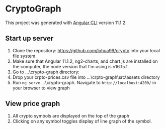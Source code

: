 # CryptoGraph

This project was generated with [Angular CLI](https://github.com/angular/angular-cli) version 11.1.2.

## Start up server

1. Clone the repository: https://github.com/lohua99/crypto into your local file system.
2. Make sure that Angular 11.1.2, ng2-charts, and chart.js  are installed on the computer, the node version that I'm using is v16.15.1.
3. Go to ...\crypto-graph directory:
4. Drop your crpto-prices.csv file into ...\crpto-graph\src\assets directory
4. Run `ng serve` ...\crypto-graph. Navigate to `http://localhost:4200/` in your browser to view graph

## View price graph

1. All crypto symbols are displayed on the top of the graph
2. Clicking on any symbol toggles display of line graph of the symbol.
